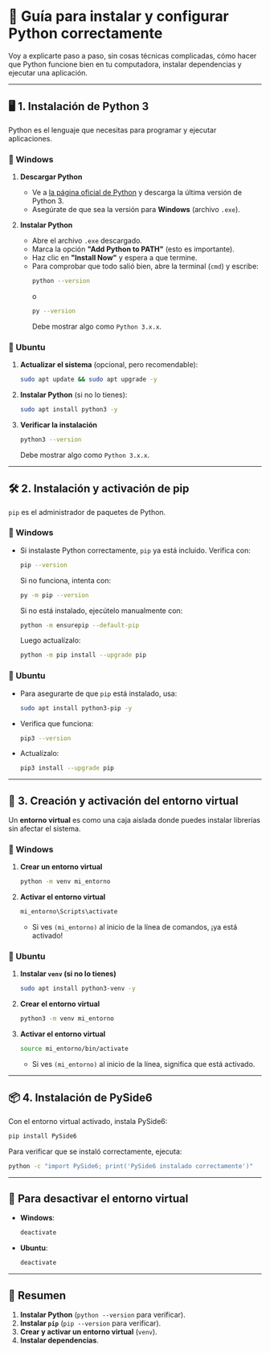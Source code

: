 # 📌 Guía para instalar y configurar Python correctamente

Voy a explicarte paso a paso, sin cosas técnicas complicadas, cómo hacer que Python funcione bien en tu computadora, instalar dependencias y ejecutar una aplicación.

---

## 🖥 1. Instalación de Python 3

Python es el lenguaje que necesitas para programar y ejecutar aplicaciones.

### 🔹 Windows
1. **Descargar Python**
   - Ve a [la página oficial de Python](https://www.python.org/downloads/) y descarga la última versión de Python 3.
   - Asegúrate de que sea la versión para **Windows** (archivo `.exe`).

2. **Instalar Python**
   - Abre el archivo `.exe` descargado.
   - Marca la opción **"Add Python to PATH"** (esto es importante).
   - Haz clic en **"Install Now"** y espera a que termine.
   - Para comprobar que todo salió bien, abre la terminal (`cmd`) y escribe:
     ```sh
     python --version
     ```
     o  
     ```sh
     py --version
     ```
     Debe mostrar algo como `Python 3.x.x`.

### 🔹 Ubuntu
1. **Actualizar el sistema** (opcional, pero recomendable):  
   ```sh
   sudo apt update && sudo apt upgrade -y
   ```
2. **Instalar Python** (si no lo tienes):  
   ```sh
   sudo apt install python3 -y
   ```
3. **Verificar la instalación**  
   ```sh
   python3 --version
   ```
   Debe mostrar algo como `Python 3.x.x`.

---

## 🛠 2. Instalación y activación de pip

`pip` es el administrador de paquetes de Python.

### 🔹 Windows
- Si instalaste Python correctamente, `pip` ya está incluido. Verifica con:
  ```sh
  pip --version
  ```
  Si no funciona, intenta con:
  ```sh
  py -m pip --version
  ```
  Si no está instalado, ejecútelo manualmente con:
  ```sh
  python -m ensurepip --default-pip
  ```
  Luego actualízalo:
  ```sh
  python -m pip install --upgrade pip
  ```

### 🔹 Ubuntu
- Para asegurarte de que `pip` está instalado, usa:
  ```sh
  sudo apt install python3-pip -y
  ```
- Verifica que funciona:
  ```sh
  pip3 --version
  ```
- Actualízalo:
  ```sh
  pip3 install --upgrade pip
  ```

---

## 🔄 3. Creación y activación del entorno virtual

Un **entorno virtual** es como una caja aislada donde puedes instalar librerías sin afectar el sistema.

### 🔹 Windows
1. **Crear un entorno virtual**  
   ```sh
   python -m venv mi_entorno
   ```
2. **Activar el entorno virtual**  
   ```sh
   mi_entorno\Scripts\activate
   ```
   - Si ves `(mi_entorno)` al inicio de la línea de comandos, ¡ya está activado!

### 🔹 Ubuntu
1. **Instalar `venv` (si no lo tienes)**  
   ```sh
   sudo apt install python3-venv -y
   ```
2. **Crear el entorno virtual**  
   ```sh
   python3 -m venv mi_entorno
   ```
3. **Activar el entorno virtual**  
   ```sh
   source mi_entorno/bin/activate
   ```
   - Si ves `(mi_entorno)` al inicio de la línea, significa que está activado.

---

## 📦 4. Instalación de PySide6

Con el entorno virtual activado, instala PySide6:

```bash
pip install PySide6
```

Para verificar que se instaló correctamente, ejecuta:

```bash
python -c "import PySide6; print('PySide6 instalado correctamente')"
```

---

## 🛑 Para desactivar el entorno virtual

- **Windows**:
  ```sh
  deactivate
  ```
- **Ubuntu**:
  ```sh
  deactivate
  ```

---

## 🎯 Resumen
1. **Instalar Python** (`python --version` para verificar).
2. **Instalar `pip`** (`pip --version` para verificar).
3. **Crear y activar un entorno virtual** (`venv`).
4. **Instalar dependencias**.


